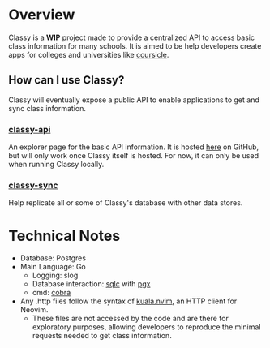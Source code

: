 # Overview
Classy is a **WIP** project made to provide a centralized API to access basic class information for many schools.
It is aimed to be help developers
create apps for colleges and universities like [coursicle](https://www.coursicle.com/).

## How can I use Classy?
Classy will eventually expose a public API to enable applications to get and sync class information.
### [classy-api](https://github.com/Pjt727/classy-api)
An explorer page for the basic API information.
It is hosted [here](https://pjt727.github.io/classy-api/) on GitHub, but will only work once Classy itself is hosted.
For now, it can only be used when running Classy locally.
### [classy-sync](https://github.com/Pjt727/classy-sync)
Help replicate all or some of Classy's database with other data stores.


# Technical Notes
- Database: Postgres
- Main Language: Go
    - Logging: slog
    - Database interaction: [sqlc](https://docs.sqlc.dev/en/latest/) with [pgx](https://github.com/jackc/pgx)
    - cmd: [cobra](https://github.com/spf13/cobra)
- Any .http files follow the syntax of [kuala.nvim](https://github.com/mistweaverco/kulala.nvim), an HTTP client for Neovim.
    - These files are not accessed by the code and are there for exploratory purposes, allowing developers to reproduce the minimal requests needed to get class information.

